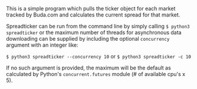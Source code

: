 This is a simple program which pulls the ticker object for each market tracked by Buda.com and calculates the current spread for that market.

Spreadticker can be run from the command line by simply calling `$ python3 spreadticker` or the maximum number of threads for asynchronous data downloading can be supplied by including the optional `concurrency` argument with an integer like:

`$ python3 spreadticker --concurrency 10` or `$ python3 spreadticker -c 10`

If no such argument is provided, the maximum will be the default as calculated by Python's `concurrent.futures` module (# of available cpu's x 5).